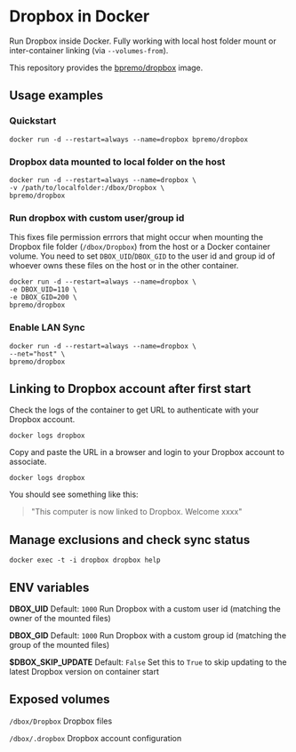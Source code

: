 # Dropbox in Docker

[hub]: https://hub.docker.com/r/bpremo/dropbox/

Run Dropbox inside Docker. Fully working with local host folder mount or inter-container linking (via `--volumes-from`).

This repository provides the [bpremo/dropbox](https://registry.hub.docker.com/u/bpremo/dropbox/) image.

## Usage examples

### Quickstart

    docker run -d --restart=always --name=dropbox bpremo/dropbox

### Dropbox data mounted to local folder on the host

    docker run -d --restart=always --name=dropbox \
    -v /path/to/localfolder:/dbox/Dropbox \
    bpremo/dropbox

### Run dropbox with custom user/group id
This fixes file permission errrors that might occur when mounting the Dropbox file folder (`/dbox/Dropbox`) from the host or a Docker container volume. You need to set `DBOX_UID`/`DBOX_GID` to the user id and group id of whoever owns these files on the host or in the other container.

    docker run -d --restart=always --name=dropbox \
    -e DBOX_UID=110 \
    -e DBOX_GID=200 \
    bpremo/dropbox

### Enable LAN Sync

    docker run -d --restart=always --name=dropbox \
    --net="host" \
    bpremo/dropbox

## Linking to Dropbox account after first start

Check the logs of the container to get URL to authenticate with your Dropbox account.

    docker logs dropbox

Copy and paste the URL in a browser and login to your Dropbox account to associate.

    docker logs dropbox

You should see something like this:

> "This computer is now linked to Dropbox. Welcome xxxx"

## Manage exclusions and check sync status

    docker exec -t -i dropbox dropbox help

## ENV variables

**DBOX_UID**
Default: `1000`
Run Dropbox with a custom user id (matching the owner of the mounted files)

**DBOX_GID**
Default: `1000`
Run Dropbox with a custom group id (matching the group of the mounted files)

**$DBOX_SKIP_UPDATE**
Default: `False`
Set this to `True` to skip updating to the latest Dropbox version on container start


## Exposed volumes

`/dbox/Dropbox`
Dropbox files

`/dbox/.dropbox`
Dropbox account configuration
